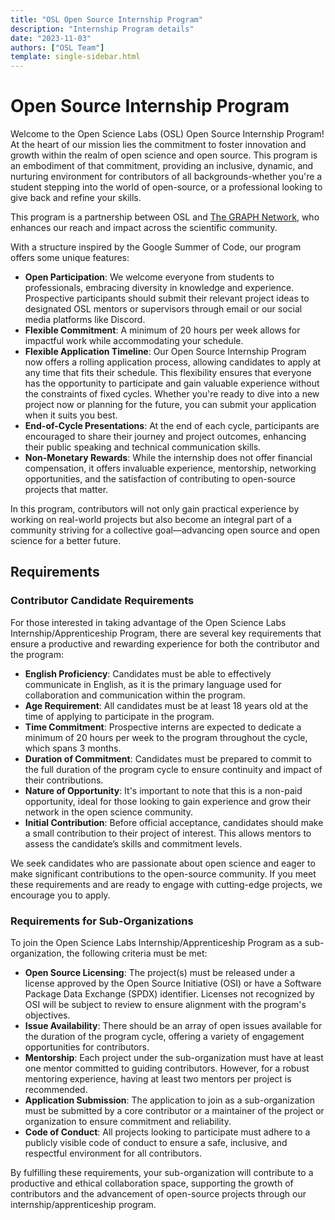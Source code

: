 ```yaml
---
title: "OSL Open Source Internship Program"
description: "Internship Program details"
date: "2023-11-03"
authors: ["OSL Team"]
template: single-sidebar.html
---
```


# Open Source Internship Program

Welcome to the Open Science Labs (OSL) Open Source Internship Program! At the
heart of our mission lies the commitment to foster innovation and growth within
the realm of open science and open source. This program is an embodiment of that
commitment, providing an inclusive, dynamic, and nurturing environment for
contributors of all backgrounds-whether you're a student stepping into the world
of open-source, or a professional looking to give back and refine your skills.

This program is a partnership between OSL and
[The GRAPH Network](https://thegraphnetwork.org), who enhances our reach and
impact across the scientific community.

With a structure inspired by the Google Summer of Code, our program offers some
unique features:

- **Open Participation**: We welcome everyone from students to professionals,
  embracing diversity in knowledge and experience. Prospective participants
  should submit their relevant project ideas to designated OSL mentors or
  supervisors through email or our social media platforms like Discord.
- **Flexible Commitment**: A minimum of 20 hours per week allows for impactful
  work while accommodating your schedule.
- **Flexible Application Timeline**: Our Open Source Internship Program now
  offers a rolling application process, allowing candidates to apply at any time
  that fits their schedule. This flexibility ensures that everyone has the
  opportunity to participate and gain valuable experience without the
  constraints of fixed cycles. Whether you're ready to dive into a new project
  now or planning for the future, you can submit your application when it suits
  you best.
- **End-of-Cycle Presentations**: At the end of each cycle, participants are
  encouraged to share their journey and project outcomes, enhancing their public
  speaking and technical communication skills.
- **Non-Monetary Rewards**: While the internship does not offer financial
  compensation, it offers invaluable experience, mentorship, networking
  opportunities, and the satisfaction of contributing to open-source projects
  that matter.

In this program, contributors will not only gain practical experience by working
on real-world projects but also become an integral part of a community striving
for a collective goal—advancing open source and open science for a better
future.

## Requirements

### Contributor Candidate Requirements

For those interested in taking advantage of the Open Science Labs
Internship/Apprenticeship Program, there are several key requirements that
ensure a productive and rewarding experience for both the contributor and the
program:

- **English Proficiency**: Candidates must be able to effectively communicate in
  English, as it is the primary language used for collaboration and
  communication within the program.
- **Age Requirement**: All candidates must be at least 18 years old at the time
  of applying to participate in the program.
- **Time Commitment**: Prospective interns are expected to dedicate a minimum of
  20 hours per week to the program throughout the cycle, which spans 3 months.
- **Duration of Commitment**: Candidates must be prepared to commit to the full
  duration of the program cycle to ensure continuity and impact of their
  contributions.
- **Nature of Opportunity**: It's important to note that this is a non-paid
  opportunity, ideal for those looking to gain experience and grow their network
  in the open science community.
- **Initial Contribution**: Before official acceptance, candidates should make a
  small contribution to their project of interest. This allows mentors to assess
  the candidate’s skills and commitment levels.

We seek candidates who are passionate about open science and eager to make
significant contributions to the open-source community. If you meet these
requirements and are ready to engage with cutting-edge projects, we encourage
you to apply.

### Requirements for Sub-Organizations

To join the Open Science Labs Internship/Apprenticeship Program as a
sub-organization, the following criteria must be met:

- **Open Source Licensing**: The project(s) must be released under a license
  approved by the Open Source Initiative (OSI) or have a Software Package Data
  Exchange (SPDX) identifier. Licenses not recognized by OSI will be subject to
  review to ensure alignment with the program's objectives.
- **Issue Availability**: There should be an array of open issues available for
  the duration of the program cycle, offering a variety of engagement
  opportunities for contributors.
- **Mentorship**: Each project under the sub-organization must have at least one
  mentor committed to guiding contributors. However, for a robust mentoring
  experience, having at least two mentors per project is recommended.
- **Application Submission**: The application to join as a sub-organization must
  be submitted by a core contributor or a maintainer of the project or
  organization to ensure commitment and reliability.
- **Code of Conduct**: All projects looking to participate must adhere to a
  publicly visible code of conduct to ensure a safe, inclusive, and respectful
  environment for all contributors.

By fulfilling these requirements, your sub-organization will contribute to a
productive and ethical collaboration space, supporting the growth of
contributors and the advancement of open-source projects through our
internship/apprenticeship program.
